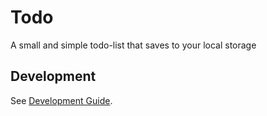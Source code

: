 # Todo

A small and simple todo-list that saves to your local storage

## Development

See [Development Guide](./DEVELOPMENT.md).